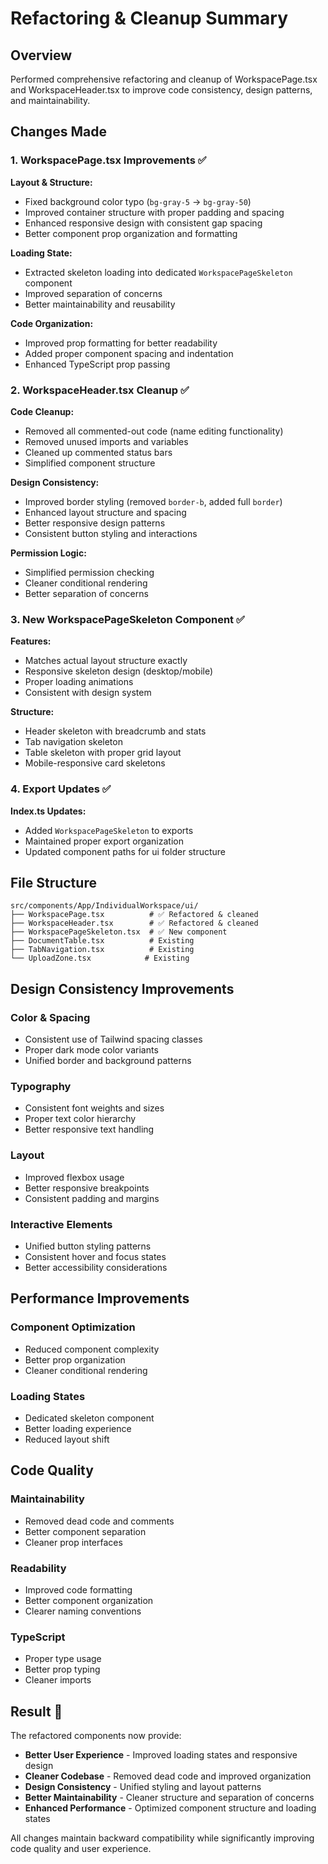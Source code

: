 # Refactoring & Cleanup Summary

## Overview

Performed comprehensive refactoring and cleanup of WorkspacePage.tsx and WorkspaceHeader.tsx to improve code consistency, design patterns, and maintainability.

## Changes Made

### 1. WorkspacePage.tsx Improvements ✅

**Layout & Structure:**

- Fixed background color typo (`bg-gray-5` → `bg-gray-50`)
- Improved container structure with proper padding and spacing
- Enhanced responsive design with consistent gap spacing
- Better component prop organization and formatting

**Loading State:**

- Extracted skeleton loading into dedicated `WorkspacePageSkeleton` component
- Improved separation of concerns
- Better maintainability and reusability

**Code Organization:**

- Improved prop formatting for better readability
- Added proper component spacing and indentation
- Enhanced TypeScript prop passing

### 2. WorkspaceHeader.tsx Cleanup ✅

**Code Cleanup:**

- Removed all commented-out code (name editing functionality)
- Removed unused imports and variables
- Cleaned up commented status bars
- Simplified component structure

**Design Consistency:**

- Improved border styling (removed `border-b`, added full `border`)
- Enhanced layout structure and spacing
- Better responsive design patterns
- Consistent button styling and interactions

**Permission Logic:**

- Simplified permission checking
- Cleaner conditional rendering
- Better separation of concerns

### 3. New WorkspacePageSkeleton Component ✅

**Features:**

- Matches actual layout structure exactly
- Responsive skeleton design (desktop/mobile)
- Proper loading animations
- Consistent with design system

**Structure:**

- Header skeleton with breadcrumb and stats
- Tab navigation skeleton
- Table skeleton with proper grid layout
- Mobile-responsive card skeletons

### 4. Export Updates ✅

**Index.ts Updates:**

- Added `WorkspacePageSkeleton` to exports
- Maintained proper export organization
- Updated component paths for ui folder structure

## File Structure

```
src/components/App/IndividualWorkspace/ui/
├── WorkspacePage.tsx          # ✅ Refactored & cleaned
├── WorkspaceHeader.tsx        # ✅ Refactored & cleaned
├── WorkspacePageSkeleton.tsx  # ✅ New component
├── DocumentTable.tsx          # Existing
├── TabNavigation.tsx          # Existing
└── UploadZone.tsx            # Existing
```

## Design Consistency Improvements

### Color & Spacing

- Consistent use of Tailwind spacing classes
- Proper dark mode color variants
- Unified border and background patterns

### Typography

- Consistent font weights and sizes
- Proper text color hierarchy
- Better responsive text handling

### Layout

- Improved flexbox usage
- Better responsive breakpoints
- Consistent padding and margins

### Interactive Elements

- Unified button styling patterns
- Consistent hover and focus states
- Better accessibility considerations

## Performance Improvements

### Component Optimization

- Reduced component complexity
- Better prop organization
- Cleaner conditional rendering

### Loading States

- Dedicated skeleton component
- Better loading experience
- Reduced layout shift

## Code Quality

### Maintainability

- Removed dead code and comments
- Better component separation
- Cleaner prop interfaces

### Readability

- Improved code formatting
- Better component organization
- Clearer naming conventions

### TypeScript

- Proper type usage
- Better prop typing
- Cleaner imports

## Result 🎯

The refactored components now provide:

- **Better User Experience** - Improved loading states and responsive design
- **Cleaner Codebase** - Removed dead code and improved organization
- **Design Consistency** - Unified styling and layout patterns
- **Better Maintainability** - Cleaner structure and separation of concerns
- **Enhanced Performance** - Optimized component structure and loading states

All changes maintain backward compatibility while significantly improving code quality and user experience.
